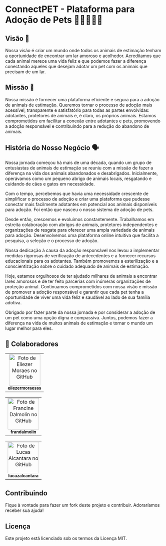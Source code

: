 ﻿# ConnectPET - Plataforma para Adoção de Pets 🐾🐶🐱🐹🐰

## Visão 👀

Nossa visão é criar um mundo onde todos os animais de estimação tenham a oportunidade de encontrar um lar amoroso e acolhedor. Acreditamos que cada animal merece uma vida feliz e que podemos fazer a diferença conectando aqueles que desejam adotar um pet com os animais que precisam de um lar.

## Missão 🎯

Nossa missão é fornecer uma plataforma eficiente e segura para a adoção de animais de estimação. Queremos tornar o processo de adoção mais acessível, transparente e satisfatório para todas as partes envolvidas: adotantes, protetores de animais e, é claro, os próprios animais. Estamos comprometidos em facilitar a conexão entre adotantes e pets, promovendo a adoção responsável e contribuindo para a redução do abandono de animais.

## História do Nosso Negócio 🗣

Nossa jornada começou há mais de uma década, quando um grupo de entusiastas de animais de estimação se reuniu com a missão de fazer a diferença na vida dos animais abandonados e desabrigados. Inicialmente, operávamos como um pequeno abrigo de animais locais, resgatando e cuidando de cães e gatos em necessidade.

Com o tempo, percebemos que havia uma necessidade crescente de simplificar o processo de adoção e criar uma plataforma que pudesse conectar mais facilmente adotantes em potencial aos animais disponíveis para adoção. Foi então que nasceu o nosso sistema de adoção de pets.

Desde então, crescemos e evoluímos constantemente. Trabalhamos em estreita colaboração com abrigos de animais, protetores independentes e organizações de resgate para oferecer uma ampla variedade de animais para adoção. Desenvolvemos uma plataforma online intuitiva que facilita a pesquisa, a seleção e o processo de adoção.

Nossa dedicação à causa da adoção responsável nos levou a implementar medidas rigorosas de verificação de antecedentes e a fornecer recursos educacionais para os adotantes. Também promovemos a esterilização e a conscientização sobre o cuidado adequado de animais de estimação.

Hoje, estamos orgulhosos de ter ajudado milhares de animais a encontrar lares amorosos e de ter feito parcerias com inúmeras organizações de proteção animal. Continuamos comprometidos com nossa visão e missão de promover a adoção responsável e garantir que cada pet tenha a oportunidade de viver uma vida feliz e saudável ao lado de sua família adotiva.

Obrigado por fazer parte da nossa jornada e por considerar a adoção de um pet como uma opção digna e compassiva. Juntos, podemos fazer a diferença na vida de muitos animais de estimação e tornar o mundo um lugar melhor para eles.

## :handshake: Colaboradores
<table>
  <tr>
    <td align="center">
      <a href="http://github.com/eliezermoraesss">
        <img src="https://avatars.githubusercontent.com/u/77923494?v=4" width="100px;" alt="Foto de Eliezer Moraes no GitHub"/><br>
        <sub>
          <b>eliezermoraesss</b>
        </sub>
      </a>
    </td>
  </tr>
</table>

<table>
  <tr>
    <td align="center">
      <a href="https://github.com/frandalmolin">
        <img src="https://avatars.githubusercontent.com/u/137201084?v=4" width="100px;" alt="Foto de Francine Dalmolin no GitHub"/><br>
        <sub>
          <b>frandalmolin</b>
        </sub>
      </a>
    </td>
  </tr>
</table>

<table>
  <tr>
    <td align="center">
      <a href="https://github.com/lucazalcantara">
        <img src="https://avatars.githubusercontent.com/u/129864219?v=4" width="100px;" alt="Foto de Lucas Alcantara no GitHub"/><br>
        <sub>
          <b>lucazalcantara</b>
        </sub>
      </a>
    </td>
  </tr>
</table>

## Contribuindo

Fique à vontade para fazer um fork deste projeto e contribuir. Adoraríamos receber sua ajuda!

## Licença

Este projeto está licenciado sob os termos da Licença MIT.

